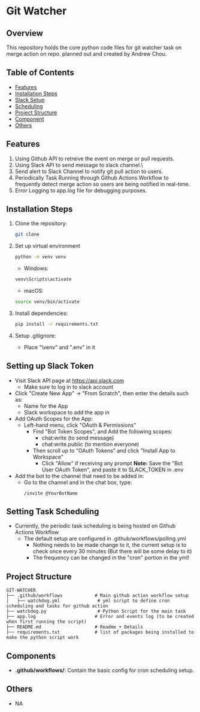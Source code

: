 # Git Watcher

## Overview
This repository holds the core python code files for git watcher task on merge action on repo. planned out and created by Andrew Chou.

## Table of Contents
- [Features](#features)
- [Installation Steps](#installation-steps)
- [Slack Setup](#setting-up-slack-token)
- [Scheduling](#setting-task-scheduling)
- [Project Structure](#project-structure)
- [Component](#components)
- [Others](#others)

## Features
1. Using Github API to retreive the event on merge or pull requests.
2. Using Slack API to send message to slack channel.\
3. Send alert to Slack Channel to notify git pull action to users.
4. Periodically Task Running through Github Actions Workflow to frequently detect merge action so users are being notified in real-time.
5. Error Logging to app.log file for debugging purposes.

## Installation Steps
1. Clone the repository:
    ```bash
    git clone 
    ```
2. Set up virtual environment
    ```bash
    python -m venv venv
    ```
    - Windows:
    ```bash
    venv\Scripts\activate
    ```

    - macOS:
    ```bash
    source venv/bin/activate
    ```
3. Install dependencies:
    ```bash
    pip install -r requirements.txt
    ```
4. Setup .gitignore:
    - Place "\venv" and ".env" in it

## Setting up Slack Token
- Visit Slack API page at https://api.slack.com
    - Make sure to log in to slack account
- Click "Create New App" -> "From Scratch", then enter the details such as:
    - Name for the App
    - Slack workspace to add the app in
- Add OAuth Scopes for the App:
    - Left-hand menu, click "OAuth & Permissions"
        - Find "Bot Token Scopes", and Add the following scopes:
            - chat:write (to send message)
            - chat:write.public (to mention everyone)
        - Then scroll up to "OAuth Tokens" and click "Install App to Workspace"
            - Click "Allow" if receiving any prompt
**Note:** Save the "Bot User OAuth Token", and paste it to SLACK_TOKEN in .env
- Add the bot to the channel that need to be added in:
    - Go to the channel and in the chat box, type:
        ```plaintext
        /invite @YourBotName
        ```

## Setting Task Scheduling
- Currently, the periodic task scheduling is being hosted on Github Actions Workflow
    - The default setup are configured in .github/workflows/polling.yml
        - Nothing needs to be made change to it, the current setup is to check once every 30 minutes (But there will be some delay to it)
        - The frequency can be changed in the "cron" portion in the yml!


## Project Structure
```plaintext
GIT-WATCHER
├── .github/workflows            # Main github action workflow setup
│   ├── watchdog.yml              # yml script to define cron scheduling and tasks for github action
├── watchdog.py                   # Python Script for the main task
├── app.log                      # Error and events log (to be created when first running the script)
├── README.md                    # Readme + Details
├── requirements.txt             # list of packages being installed to make the python script work
```

## Components
- **.github/workflows/**: Contain the basic config for cron scheduling setup.

## Others
- NA